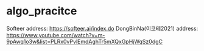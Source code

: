 # algo_pracitce

Softeer
address: https://softeer.ai/index.do
DongBinNa(이코테2021)
address: https://www.youtube.com/watch?v=m-9pAwq1o3w&list=PLRx0vPvlEmdAghTr5mXQxGpHjWqSz0dgC
